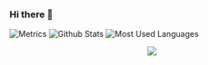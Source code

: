 ### Hi there 👋

<!--
**mcc1095319343/mcc1095319343** is a ✨ _special_ ✨ repository because its `README.md` (this file) appears on your GitHub profile.

Here are some ideas to get you started:

- 🔭 I’m currently working on ...
- 🌱 I’m currently learning ...
- 👯 I’m looking to collaborate on ...
- 🤔 I’m looking for help with ...
- 💬 Ask me about ...
- 📫 How to reach me: ...
- 😄 Pronouns: ...
- ⚡ Fun fact: ...
-->
![Metrics](https://metrics.lecoq.io/mcc1095319343?template=classic&config.timezone=Asia%mcc1095319343)
![Github Stats](https://github-readme-stats.vercel.app/api?username=mcc1095319343&show_icons=true&theme=dark&count_private=true)
![Most Used Languages](https://github-readme-stats.vercel.app/api/top-langs/?username=mcc1095319343&theme=dark&layout=compact)
<div align="center"> <img src="https://metrics.lecoq.io/mcc1095319343?template=classic&config.timezone=Asia%mcc1095319343"> </div>
